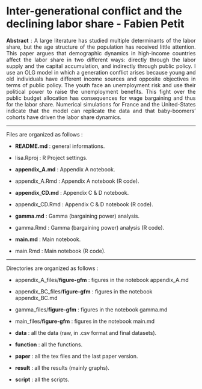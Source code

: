 # Inter-generational conflict and the declining labor share - Fabien Petit

<p align="justify"><b>Abstract</b> : A large literature has studied multiple determinants of the labor share, but the age structure of the population has received little attention. This paper argues that demographic dynamics in high-income countries affect the labor share in two different ways: directly through the labor supply and the capital accumulation, and indirectly through public policy. I use an OLG model in which a generation conflict arises because young and old individuals have different income sources and opposite objectives in terms of public policy. The youth face an unemployment risk and use their political power to raise the unemployment benefits. This fight over the public budget allocation has consequences for wage bargaining and thus for the labor share. Numerical simulations for France and the United-States indicate that the model can replicate the data and that baby-boomers’ cohorts have driven the labor share dynamics.</p>

---

Files are organized as follows :

- **README.md** : general informations.
- lisa.Rproj : R Project settings.

- **appendix_A.md** : Appendix A notebook.
- appendix_A.Rmd : Appendix A notebook (R code).

- **appendix_CD.md** : Appendix C & D notebook.
- appendix_CD.Rmd : Appendix C & D notebook (R code).

- **gamma.md** : Gamma (bargaining power) analysis.
- gamma.Rmd : Gamma (bargaining power) analysis (R code).

- **main.md** : Main notebook.
- main.Rmd : Main notebook (R code).

---

Directories are organized as follows :

- appendix_A_files/**figure-gfm** : figures in the notebook appendix_A.md
- appendix_BC_files/**figure-gfm** : figures in the notebook appendix_BC.md
- gamma_files/**figure-gfm** : figures in the notebook gamma.md
- main_files/**figure-gfm** : figures in the notebook main.md

- **data** : all the data (raw, in .csv format and final datasets).
- **function** : all the functions.
- **paper** : all the tex files and the last paper version.
- **result** : all the results (mainly graphs).
- **script** : all the scripts.
